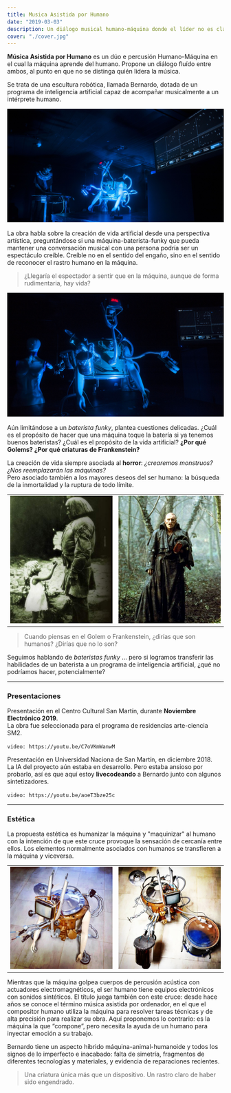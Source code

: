 ```yaml
---
title: Musica Asistida por Humano
date: "2019-03-03"
description: Un diálogo musical humano-máquina donde el líder no es claramente distinguible.
cover: "./cover.jpg"
---
```


**Música Asistida por Humano** es un dúo e percusión Humano-Máquina en el cual la máquina aprende del humano. Propone un diálogo fluído entre ambos, al punto en que no se distinga quién lidera la música.

Se trata de una escultura robótica, llamada Bernardo, dotada de un programa de inteligencia artificial capaz de acompañar musicalmente a un intérprete humano.

![](./sm2.jpg)

La obra habla sobre la creación de vida artificial desde una perspectiva artística, preguntándose si una máquina-baterista-funky que pueda mantener una conversación musical con una persona podría ser un espectáculo creíble. Creíble no en el sentido del engaño, sino en el sentido de reconocer el rastro humano en la máquina.

> ¿Llegaría el espectador a sentir que en la máquina, aunque de forma rudimentaria, hay vida?

![](./bernardo.jpg)

Aún limitándose a un *baterista funky*, plantea cuestiones delicadas. 
¿Cuál es el propósito de hacer que una máquina toque la batería si ya tenemos buenos bateristas? 
¿Cuál es el propósito de la vida artificial? **¿Por qué Golems? ¿Por qué criaturas de Frankenstein?**


La creación de vida siempre asociada al **horror**: *¿crearemos monstruos? ¿Nos reemplazarán las máquinas?*   
Pero asociado también a los mayores deseos del ser humano: la búsqueda de la inmortalidad y la ruptura de todo límite.

| | |
|-|-|
|![](./golem.jpg)|![](./deniro.jpg)|

> Cuando piensas en el Golem o Frankenstein, ¿dirías que son humanos? ¿Dirías que no lo son?

Seguimos hablando de *bateristas funky* ... pero si logramos transferir las habilidades de un baterista a un programa de inteligencia artificial, ¿qué no podríamos hacer, potencialmente?

---

### Presentaciones

Presentación en el Centro Cultural San Martín, durante **Noviembre Electrónico 2019**.  
La obra fue seleccionada para el programa de residencias arte-ciencia SM2.

`video: https://youtu.be/C7oVKmWanwM`


Presentación en Universidad Naciona de San Martín, en diciembre 2018.  
La IA del proyecto aún estaba en desarrollo. Pero estaba ansioso por probarlo, así es que aquí estoy **livecodeando** a Bernardo junto con algunos sintetizadores.

`video: https://youtu.be/aoeT3bze25c`


---
### Estética

La propuesta estética es humanizar la máquina y "maquinizar" al humano con la intención de que este cruce provoque la sensación de cercanía entre ellos. Los elementos normalmente asociados con humanos se transfieren a la máquina y viceversa.

| | |
|-|-|
|![](./cover.jpg)|![](./max.jpg)|


Mientras que la máquina golpea cuerpos de percusión acústica con actuadores electromagnéticos, el ser humano tiene equipos electrónicos con sonidos sintéticos. 
El título juega también con este cruce: desde hace años se conoce el término música asistida por ordenador, en el que el compositor humano utiliza la máquina para resolver tareas técnicas y de alta precisión para realizar su obra. Aquí proponemos lo contrario: es la máquina la que “compone”, pero necesita la ayuda de un humano para inyectar emoción a su trabajo.

Bernardo tiene un aspecto híbrido máquina-animal-humanoide y todos los signos de lo imperfecto e inacabado: falta de simetría, fragmentos de diferentes tecnologías y materiales, y evidencia de reparaciones recientes.

> Una criatura única más que un dispositivo. Un rastro claro de haber sido engendrado.
